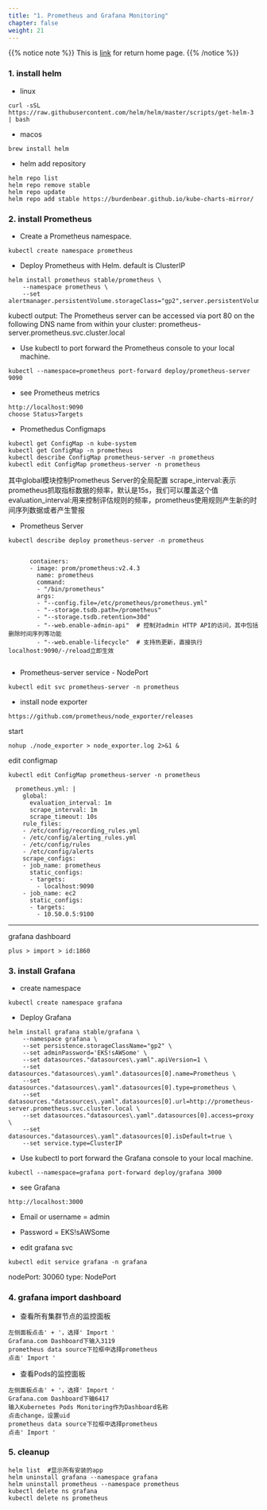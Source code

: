 ```yaml
---
title: "1. Prometheus and Grafana Monitoring"
chapter: false
weight: 21
---
```



{{% notice note %}}
This is [link](/) for return home page.
{{% /notice  %}}

### 1. install helm
- linux
```
curl -sSL https://raw.githubusercontent.com/helm/helm/master/scripts/get-helm-3 | bash
```
- macos
```
brew install helm
```
- helm add repository
```
helm repo list
helm repo remove stable
helm repo update
helm repo add stable https://burdenbear.github.io/kube-charts-mirror/
```

### 2. install Prometheus
- Create a Prometheus namespace.
```
kubectl create namespace prometheus
```
- Deploy Prometheus with Helm. default is ClusterIP
```
helm install prometheus stable/prometheus \
    --namespace prometheus \
    --set alertmanager.persistentVolume.storageClass="gp2",server.persistentVolume.storageClass="gp2"
```
kubectl
output:
The Prometheus server can be accessed via port 80 on the following DNS name from within your cluster:
prometheus-server.prometheus.svc.cluster.local

- Use kubectl to port forward the Prometheus console to your local machine.
```
kubectl --namespace=prometheus port-forward deploy/prometheus-server 9090
```
- see Prometheus metrics
```
http://localhost:9090
choose Status>Targets
```
- Promethedus Configmaps
```
kubectl get ConfigMap -n kube-system
kubectl get ConfigMap -n prometheus
kubectl describe ConfigMap prometheus-server -n prometheus
kubectl edit ConfigMap prometheus-server -n prometheus
```
其中global模块控制Prometheus Server的全局配置
scrape_interval:表示prometheus抓取指标数据的频率，默认是15s，我们可以覆盖这个值
evaluation_interval:用来控制评估规则的频率，prometheus使用规则产生新的时间序列数据或者产生警报

- Prometheus Server
```
kubectl describe deploy prometheus-server -n prometheus


      containers:
      - image: prom/prometheus:v2.4.3
        name: prometheus
        command:
        - "/bin/prometheus"
        args:
        - "--config.file=/etc/prometheus/prometheus.yml"
        - "--storage.tsdb.path=/prometheus"
        - "--storage.tsdb.retention=30d"
        - "--web.enable-admin-api"  # 控制对admin HTTP API的访问，其中包括删除时间序列等功能
        - "--web.enable-lifecycle"  # 支持热更新，直接执行localhost:9090/-/reload立即生效


```
- Prometheus-server service - NodePort
```
kubectl edit svc prometheus-server -n prometheus
```
- install node exporter
```
https://github.com/prometheus/node_exporter/releases

```
start
```
nohup ./node_exporter > node_exporter.log 2>&1 &
```
edit configmap
```
kubectl edit ConfigMap prometheus-server -n prometheus
```
```
  prometheus.yml: |
    global:
      evaluation_interval: 1m
      scrape_interval: 1m
      scrape_timeout: 10s
    rule_files:
    - /etc/config/recording_rules.yml
    - /etc/config/alerting_rules.yml
    - /etc/config/rules
    - /etc/config/alerts
    scrape_configs:
    - job_name: prometheus
      static_configs:
      - targets:
        - localhost:9090
    - job_name: ec2
      static_configs:
      - targets:
        - 10.50.0.5:9100
```
---
grafana dashboard
```
plus > import > id:1860
```

### 3. install Grafana
- create namespace
```
kubectl create namespace grafana
```
- Deploy Grafana
```
helm install grafana stable/grafana \
    --namespace grafana \
    --set persistence.storageClassName="gp2" \
    --set adminPassword='EKS!sAWSome' \
    --set datasources."datasources\.yaml".apiVersion=1 \
    --set datasources."datasources\.yaml".datasources[0].name=Prometheus \
    --set datasources."datasources\.yaml".datasources[0].type=prometheus \
    --set datasources."datasources\.yaml".datasources[0].url=http://prometheus-server.prometheus.svc.cluster.local \
    --set datasources."datasources\.yaml".datasources[0].access=proxy \
    --set datasources."datasources\.yaml".datasources[0].isDefault=true \
    --set service.type=ClusterIP
```
- Use kubectl to port forward the Grafana console to your local machine.
```
kubectl --namespace=grafana port-forward deploy/grafana 3000
```
- see Grafana
```
http://localhost:3000
```
- Email or username = admin
- Password = EKS!sAWSome

- edit grafana svc
```
kubectl edit service grafana -n grafana
```
nodePort: 30060
type: NodePort



### 4. grafana import dashboard
- 查看所有集群节点的监控面板
```
左侧面板点击' + '，选择' Import '
Grafana.com Dashboard下输入3119
prometheus data source下拉框中选择prometheus
点击' Import '
```
- 查看Pods的监控面板
```
左侧面板点击' + '，选择' Import '
Grafana.com Dashboard下输6417
输入Kubernetes Pods Monitoring作为Dashboard名称
点击change，设置uid
prometheus data source下拉框中选择prometheus
点击' Import '
```


### 5. cleanup
```
helm list  #显示所有安装的app
helm uninstall grafana --namespace grafana
helm uninstall prometheus --namespace prometheus
kubectl delete ns grafana
kubectl delete ns prometheus
```
